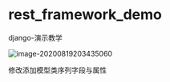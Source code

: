 # rest_framework_demo
django-演示教学



![image-20200819203435060](/home/python/Desktop/rest_framework/rest_framework_demo/image/image-20200819203435060.png)

修改添加模型类序列字段与属性